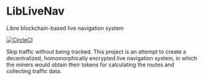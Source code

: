 # LibLiveNav

Libre blockchain-based live navigation system

[![CircleCI](https://circleci.com/gh/154pinkchairs/LibLiveNav/tree/main.svg?style=shield)](https://circleci.com/gh/154pinkchairs/LibLiveNav/tree/main)


Skip traffic without being tracked. This project is an attempt to create a decentralized, homomorphically encrypted live navigation system, in which the miners would obtain their tokens for calculating the routes and collecting traffic data.
